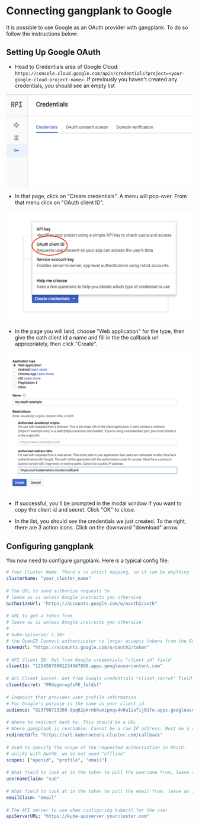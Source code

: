 # Connecting gangplank to Google

It is possible to use Google as an OAuth provider with gangplank. To do so follow the instructions below:

## Setting Up Google OAuth

- Head to Credentials area of Google Cloud: `https://console.cloud.google.com/apis/credentials?project=<your-google-cloud-project-name>`.
  If previously you haven't created any credentials, you should see an empty list

![google oauth empty list](images/goauth-empty.png)

- In that page, click on "Create credentials". A menu will pop-over. From that menu click on "OAuth client ID".

![google oauth menu](images/goauth-add-credentials-menu.png)

- In the page you will land, choose "Web application" for the type, then give the oath client id a name and fill in the the callback url appropriately, then click "Create".

![google oauth settings](images/goauth-client-settings.png)

- If successful, you'll be prompted in the modal window if you want to copy the client id and secret. Click "OK" to close.

- In the list, you should see the credentials we just created. To the right, there are 3 action icons. Click on the downward "download" arrow.

## Configuring gangplank

You now need to configure gangplank.
Here is a typical config file:

```yaml
# Your Cluster Name. There's no strict mapping, so it can be anything
clusterName: "your_cluster_name"

# The URL to send authorize requests to
# leave as is unless Google instructs you otherwise
authorizeUrl: "https://accounts.google.com/o/oauth2/auth"

# URL to get a token from
# leave as is unless Google instructs you otherwise
#
# kube-apiserver 1.10+
# the OpenID Connect authenticator no longer accepts tokens from the Google v3 token APIs; users must switch to the "https://www.googleapis.com/oauth2/v4/token" endpoint.
tokenUrl: "https://accounts.google.com/o/oauth2/token"

# API Client ID. Get from Google credentials "client_id" field
clientId: "12345678901234567890.apps.googleusercontent.com"

# API Client Secret. Get from Google credentials "client_secret" field
clientSecret: "FRGegerwgfsFE_fefdsf"

# Endpoint that provides user profile information.
# For Google's purpose is the same as your client_id
audience: "923798723208-9pq62pkrnbhumipnqs4v0a1iu7ij01fo.apps.googleusercontent.com"

# Where to redirect back to. This should be a URL
# Where gangplank is reachable. Cannot be a raw IP address. Must be a valid TLD.
redirectUrl: "https://url.kuberneters.cluster.com/callback"

# Used to specify the scope of the requested authorisation in OAuth.
# Unlike with Auth0, we do not need "offline"
scopes: ["openid", "profile", "email"]

# What field to look at in the token to pull the username from, leave as is
usernameClaim: "sub"

# What field to look at in the token to pull the email from, leave as is
emailClaim: "email"

# The API server to use when configuring kubectl for the user
apiServerURL: "https://kube-apiserver.yourcluster.com"
```
